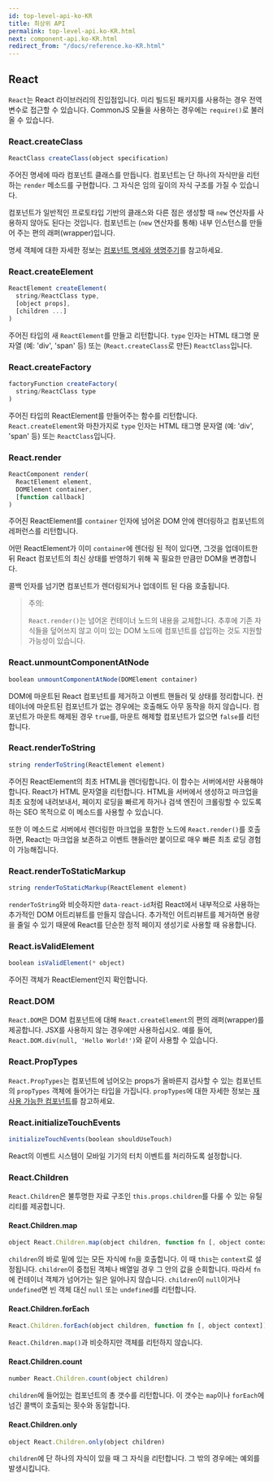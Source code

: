 ```yaml
---
id: top-level-api-ko-KR
title: 최상위 API
permalink: top-level-api.ko-KR.html
next: component-api.ko-KR.html
redirect_from: "/docs/reference.ko-KR.html"
---
```


## React

`React`는 React 라이브러리의 진입점입니다. 미리 빌드된 패키지를 사용하는 경우 전역 변수로 접근할 수 있습니다. CommonJS 모듈을 사용하는 경우에는 `require()`로 불러올 수 있습니다.


### React.createClass

```javascript
ReactClass createClass(object specification)
```

주어진 명세에 따라 컴포넌트 클래스를 만듭니다. 컴포넌트는 단 하나의 자식만을 리턴하는 `render` 메소드를 구현합니다. 그 자식은 임의 깊이의 자식 구조를 가질 수 있습니다.
<!-- 이 다음 줄은 원래 문서가 outdated 된 내용 같군요... -->
컴포넌트가 일반적인 프로토타입 기반의 클래스와 다른 점은 생성할 때 `new` 연산자를 사용하지 않아도 된다는 것입니다. 컴포넌트는 (`new` 연산자를 통해) 내부 인스턴스를 만들어 주는 편의 래퍼(wrapper)입니다.

명세 객체에 대한 자세한 정보는 [컴포넌트 명세와 생명주기](/react/docs/component-specs.ko-KR.html)를 참고하세요.


### React.createElement

```javascript
ReactElement createElement(
  string/ReactClass type,
  [object props],
  [children ...]
)
```

주어진 타입의 새 `ReactElement`를 만들고 리턴합니다. `type` 인자는 HTML 태그명 문자열 (예: 'div', 'span' 등) 또는 (`React.createClass`로 만든) `ReactClass`입니다.


### React.createFactory

```javascript
factoryFunction createFactory(
  string/ReactClass type
)
```

주어진 타입의 ReactElement를 만들어주는 함수를 리턴합니다. `React.createElement`와 마찬가지로 `type` 인자는 HTML 태그명 문자열 (예: 'div', 'span' 등) 또는 `ReactClass`입니다.


### React.render

```javascript
ReactComponent render(
  ReactElement element,
  DOMElement container,
  [function callback]
)
```

주어진 ReactElement를 `container` 인자에 넘어온 DOM 안에 렌더링하고 컴포넌트의 레퍼런스를 리턴합니다.

어떤 ReactElement가 이미 `container`에 렌더링 된 적이 있다면, 그것을 업데이트한 뒤 React 컴포넌트의 최신 상태를 반영하기 위해 꼭 필요한 만큼만 DOM을 변경합니다.

콜백 인자를 넘기면 컴포넌트가 렌더링되거나 업데이트 된 다음 호출됩니다.

> 주의:
>
> `React.render()`는 넘어온 컨테이너 노드의 내용을 교체합니다.
> 추후에 기존 자식들을 덮어쓰지 않고 이미 있는 DOM 노드에 컴포넌트를 삽입하는 것도 지원할 가능성이 있습니다.


### React.unmountComponentAtNode

```javascript
boolean unmountComponentAtNode(DOMElement container)
```

DOM에 마운트된 React 컴포넌트를 제거하고 이벤트 핸들러 및 상태를 정리합니다. 컨테이너에 마운트된 컴포넌트가 없는 경우에는 호출해도 아무 동작을 하지 않습니다. 컴포넌트가 마운트 해제된 경우 `true`를, 마운트 해제할 컴포넌트가 없으면 `false`를 리턴합니다.


### React.renderToString

```javascript
string renderToString(ReactElement element)
```

주어진 ReactElement의 최초 HTML을 렌더링합니다. 이 함수는 서버에서만 사용해야 합니다. React가 HTML 문자열을 리턴합니다. HTML을 서버에서 생성하고 마크업을 최초 요청에 내려보내서, 페이지 로딩을 빠르게 하거나 검색 엔진이 크롤링할 수 있도록 하는 SEO 목적으로 이 메소드를 사용할 수 있습니다.

또한 이 메소드로 서버에서 렌더링한 마크업을 포함한 노드에 `React.render()`를 호출하면, React는 마크업을 보존하고 이벤트 핸들러만 붙이므로 매우 빠른 최초 로딩 경험이 가능해집니다.


### React.renderToStaticMarkup

```javascript
string renderToStaticMarkup(ReactElement element)
```

`renderToString`와 비슷하지만 `data-react-id`처럼 React에서 내부적으로 사용하는 추가적인 DOM 어트리뷰트를 만들지 않습니다. 추가적인 어트리뷰트를 제거하면 용량을 줄일 수 있기 때문에 React를 단순한 정적 페이지 생성기로 사용할 때 유용합니다.


### React.isValidElement

```javascript
boolean isValidElement(* object)
```

주어진 객체가 ReactElement인지 확인합니다.


### React.DOM

`React.DOM`은 DOM 컴포넌트에 대해 `React.createElement`의 편의 래퍼(wrapper)를 제공합니다. JSX를 사용하지 않는 경우에만 사용하십시오. 예를 들어, `React.DOM.div(null, 'Hello World!')`와 같이 사용할 수 있습니다.


### React.PropTypes

`React.PropTypes`는 컴포넌트에 넘어오는 props가 올바른지 검사할 수 있는 컴포넌트의 `propTypes` 객체에 들어가는 타입을 가집니다. `propTypes`에 대한 자세한 정보는 [재사용 가능한 컴포넌트](/react/docs/reusable-components.ko-KR.html)를 참고하세요.


### React.initializeTouchEvents

```javascript
initializeTouchEvents(boolean shouldUseTouch)
```

React의 이벤트 시스템이 모바일 기기의 터치 이벤트를 처리하도록 설정합니다.


### React.Children

`React.Children`은 불투명한 자료 구조인 `this.props.children`를 다룰 수 있는 유틸리티를 제공합니다.

#### React.Children.map

```javascript
object React.Children.map(object children, function fn [, object context])
```

`children`의 바로 밑에 있는 모든 자식에 `fn`을 호출합니다. 이 때 `this`는 `context`로 설정됩니다. `children`이 중첩된 객체나 배열일 경우 그 안의 값을 순회합니다. 따라서 `fn`에 컨테이너 객체가 넘어가는 일은 일어나지 않습니다. `children`이 `null`이거나 `undefined`면 빈 객체 대신 `null` 또는 `undefined`를 리턴합니다.

#### React.Children.forEach

```javascript
React.Children.forEach(object children, function fn [, object context])
```

`React.Children.map()`과 비슷하지만 객체를 리턴하지 않습니다.

#### React.Children.count

```javascript
number React.Children.count(object children)
```

`children`에 들어있는 컴포넌트의 총 갯수를 리턴합니다. 이 갯수는 `map`이나 `forEach`에 넘긴 콜백이 호출되는 횟수와 동일합니다.

#### React.Children.only

```javascript
object React.Children.only(object children)
```

`children`에 단 하나의 자식이 있을 때 그 자식을 리턴합니다. 그 밖의 경우에는 예외를 발생시킵니다.
